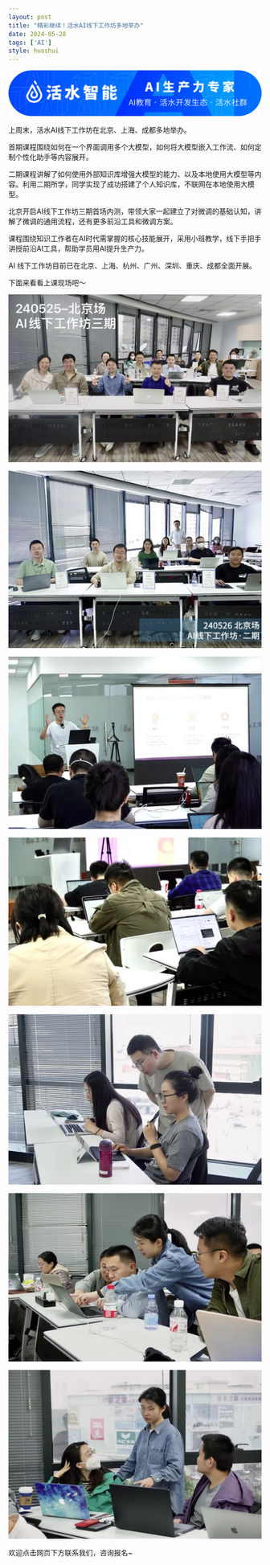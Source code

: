 ```yaml
---
layout: post
title: "精彩继续！活水AI线下工作坊多地举办"
date: 2024-05-28
tags: ['AI']
style: huoshui
---
```


![](/assets/images/d40d01725b0545e491b55b5f67911d16.png)

上周末，活水AI线下工作坊在北京、上海、成都多地举办。

首期课程围绕如何在一个界面调用多个大模型，如何将大模型嵌入工作流、如何定制个性化助手等内容展开。

二期课程讲解了如何使用外部知识库增强大模型的能力、以及本地使用大模型等内容。利用二期所学，同学实现了成功搭建了个人知识库，不联网在本地使用大模型。

北京开启AI线下工作坊三期首场内测，带领大家一起建立了对微调的基础认知，讲解了微调的通用流程，还有更多前沿工具和微调方案。

课程围绕知识工作者在AI时代需掌握的核心技能展开，采用小班教学，线下手把手讲授前沿AI工具，帮助学员用AI提升生产力。

AI 线下工作坊目前已在北京、上海、杭州、广州、深圳、重庆、成都全面开展。

下面来看看上课现场吧～

![](/assets/images/6fcedd2f6ed9498bb8658a0d33417258.png)

![](/assets/images/0dc165e28a224a139977caea036d4af2.png)

![](/assets/images/3e8e0b60b050469caf80ac71bee9075c.jpg)

![](/assets/images/7eb17f7fd58548bc8aea36289cbd321e.jpg)

![](/assets/images/92e88bd073064547acf678e6facd11b3.jpg)

![](/assets/images/84275395b17c4eff91f84cece4e3ca01.jpg)

![](/assets/images/0cc8ac0ffa974f269f29da03052979cd.jpg)

  
欢迎点击网页下方联系我们，咨询报名~